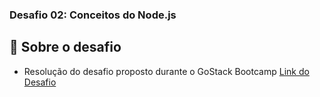 ### Desafio 02: Conceitos do Node.js

## :rocket: Sobre o desafio

- Resolução do desafio proposto durante o GoStack Bootcamp
[Link do Desafio](https://github.com/Rocketseat/bootcamp-gostack-desafios/blob/master/desafio-conceitos-nodejs/README.md)
